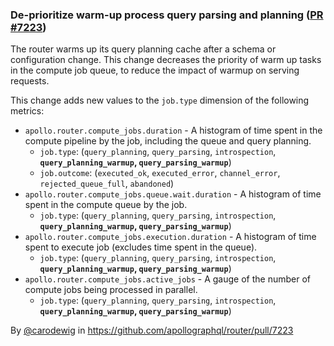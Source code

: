 ### De-prioritize warm-up process query parsing and planning ([PR #7223](https://github.com/apollographql/router/pull/7223))

The router warms up its query planning cache after a schema or configuration change. This change decreases the priority
of warm up tasks in the compute job queue, to reduce the impact of warmup on serving requests.

This change adds new values to the `job.type` dimension of the following metrics:
- `apollo.router.compute_jobs.duration` - A histogram of time spent in the compute pipeline by the job, including the queue and query planning.
  - `job.type`: (`query_planning`, `query_parsing`, `introspection`, **`query_planning_warmup`, `query_parsing_warmup`**)
  - `job.outcome`: (`executed_ok`, `executed_error`, `channel_error`, `rejected_queue_full`, `abandoned`)
- `apollo.router.compute_jobs.queue.wait.duration` - A histogram of time spent in the compute queue by the job.
  - `job.type`: (`query_planning`, `query_parsing`, `introspection`, **`query_planning_warmup`, `query_parsing_warmup`**)
- `apollo.router.compute_jobs.execution.duration` - A histogram of time spent to execute job (excludes time spent in the queue).
  - `job.type`: (`query_planning`, `query_parsing`, `introspection`, **`query_planning_warmup`, `query_parsing_warmup`**)
- `apollo.router.compute_jobs.active_jobs` - A gauge of the number of compute jobs being processed in parallel.
  - `job.type`: (`query_planning`, `query_parsing`, `introspection`, **`query_planning_warmup`, `query_parsing_warmup`**)


By [@carodewig](https://github.com/carodewig) in https://github.com/apollographql/router/pull/7223
